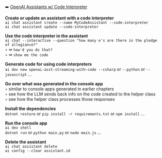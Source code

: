 ➡️ [OpenAI Assistants w/ Code Interpreter](#chapter-8-openai-assistants-w-code-interpreter)  

**Create or update an assistant with a code interpreter**  
`ai chat assistant create --name MyCodeAssistant --code-interpreter`  
`ai chat assistant update --code-interpreter`  

**Use the code interpreter in the assistant**  
`ai chat --interactive --question "how many e's are there in the pledge of allegiance?"`  
◦ ⇛ `how'd you do that?`  
◦ ⇛ `show me the code`  

**Generate code for using code interpreters**  
`ai dev new openai-asst-streaming-with-code --csharp` or `--python` or `--javascript` ...  

**Go over what was generated in the console app**  
◦ similar to console apps generated in earlier chapters  
◦ see how the LLM sends back info on the code created to the helper class  
◦ see how the helper class processes those responses  

**Install the dependencies**  
`dotnet restore` or `pip install -r requirements.txt` or `npm install` ...  

**Run the console app**  
`ai dev shell`  
`dotnet run` or `python main.py` or `node main.js` ...  

**Delete the assistant**  
`ai chat assistant delete`  
`ai config --clear assistant.id`  
